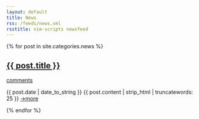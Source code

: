 ```yaml
---
layout: default
title: News
rss: /feeds/news.xml
rsstitle: vim-scripts newsfeed
---
```


{% for post in site.categories.news %}
<div class="post">
  <h2 class="title">
    <a href="{{ post.url }}">{{ post.title }}</a>
  </h2>
  <a href="{{ post.url }}#disqus_thread" data-disqus-identifier="{{ post.url }}">comments</a>
  <p class="content">
    <span class="date">{{ post.date | date_to_string }}</span>
      {{ post.content | strip_html | truncatewords: 25 }}
    <a href="{{ post.url }}">→more</a>
  </p>
</div>
{% endfor %}

<script type="text/javascript">
  var disqus_shortname = 'vimscripts';
  (function () {
    var s = document.createElement('script'); s.async = true;
    s.type = 'text/javascript';
    s.src = 'http://' + disqus_shortname + '.disqus.com/count.js';
    (document.getElementsByTagName('HEAD')[0] || document.getElementsByTagName('BODY')[0]).appendChild(s);
  }());
</script>

